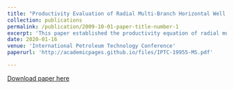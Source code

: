 ```yaml
---
title: "Productivity Evaluation of Radial Multi-Branch Horizontal Well in Unconventional Gas Reservoirs Considering Permeability Variation: Model Establishment and Sensitivity Analyses"
collection: publications
permalink: /publication/2009-10-01-paper-title-number-1
excerpt: 'This paper established the productivity equation of radial multi-branch horizontal (RMBH) well in unconventional natural gas reservoirs.'
date: 2020-01-16
venue: 'International Petroleum Technology Conference'
paperurl: 'http://academicpages.github.io/files/IPTC-19955-MS.pdf'

---
```

[Download paper here](http://academicpages.github.io/files/IPTC-19955-MS.pdf)

